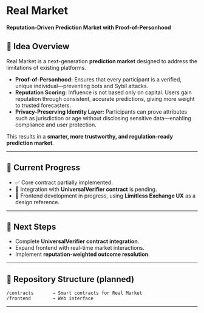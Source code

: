 # Real Market

**Reputation-Driven Prediction Market with Proof-of-Personhood**

## 🔹 Idea Overview

Real Market is a next-generation **prediction market** designed to address the limitations of existing platforms.

- **Proof-of-Personhood:** Ensures that every participant is a verified, unique individual—preventing bots and Sybil attacks.
- **Reputation Scoring:** Influence is not based only on capital. Users gain reputation through consistent, accurate predictions, giving more weight to trusted forecasters.
- **Privacy-Preserving Identity Layer:** Participants can prove attributes such as jurisdiction or age without disclosing sensitive data—enabling compliance and user protection.

This results in a **smarter, more trustworthy, and regulation-ready prediction market**.

---

## 🚧 Current Progress

- ✅ Core contract partially implemented.
- 🔄 Integration with **UniversalVerifier contract** is pending.
- 🎨 Frontend development in progress, using **Limitless Exchange UX** as a design reference.

---

## 📌 Next Steps

- Complete **UniversalVerifier contract integration**.
- Expand frontend with real-time market interactions.
- Implement **reputation-weighted outcome resolution**.

---

## 📂 Repository Structure (planned)

```
/contracts       → Smart contracts for Real Market
/frontend        → Web interface

```

---

